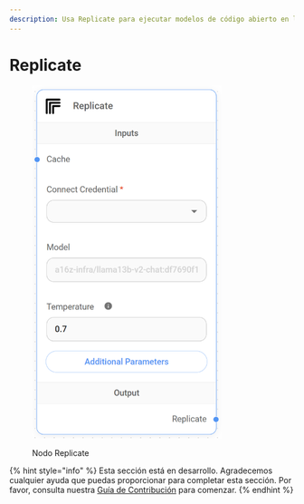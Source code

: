 ```yaml
---
description: Usa Replicate para ejecutar modelos de código abierto en la nube.
---
```


# Replicate

<figure><img src="../../../../.gitbook/assets/image (8) (1) (1).png" alt="" width="335"><figcaption><p>Nodo Replicate</p></figcaption></figure>

{% hint style="info" %}
Esta sección está en desarrollo. Agradecemos cualquier ayuda que puedas proporcionar para completar esta sección. Por favor, consulta nuestra [Guía de Contribución](../../../../contributing/) para comenzar.
{% endhint %}
